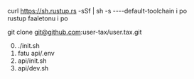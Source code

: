 curl https://sh.rustup.rs -sSf | sh -s ----default-toolchain i po<br>rustup faaletonu i po

git clone git@github.com:user-tax/user.tax.git

0. ./init.sh
1. fatu api/.env
2. api/init.sh
3. api/dev.sh
